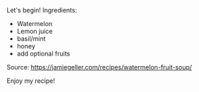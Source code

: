 Let's begin!
Ingredients:

- Watermelon
- Lemon juice
- basil/mint
- honey
- add optional fruits

Source: https://jamiegeller.com/recipes/watermelon-fruit-soup/

Enjoy my recipe!